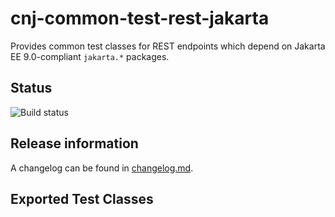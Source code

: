 # cnj-common-test-rest-jakarta

Provides common test classes for REST endpoints which depend on Jakarta EE 9.0-compliant `jakarta.*` packages.

## Status

![Build status](https://drone.cloudtrain.aws.msgoat.eu/api/badges/msgoat/cnj-common-test-rest-jakarta/status.svg)

## Release information

A changelog can be found in [changelog.md](changelog.md).

## Exported Test Classes
